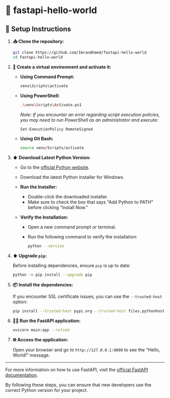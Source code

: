 # 🌟 fastapi-hello-world

## 🚀 Setup Instructions

1. **📥 Clone the repository:**

   ```bash
   git clone https://github.com/ImranAhmed/fastapi-hello-world
   cd fastapi-hello-world
   ```

2. **🔧 Create a virtual environment and activate it:**

   - **Using Command Prompt:**

     ```bash
     venv\Scripts\activate
     ```

   - **Using PowerShell:**

     ```bash
     .\venv\Scripts\Activate.ps1
     ```

     _Note: If you encounter an error regarding script execution policies, you may need to run PowerShell as an administrator and execute:_

     ```bash
     Set-ExecutionPolicy RemoteSigned
     ```

   - **Using Git Bash:**

     ```bash
     source venv/Scripts/activate
     ```

3. **⬆️ Download Latest Python Version:**

   - Go to the [official Python website](https://www.python.org/downloads/).
   - Download the latest Python installer for Windows.
   - **Run the Installer:**
     - Double-click the downloaded installer.
     - Make sure to check the box that says "Add Python to PATH" before clicking "Install Now."
   - **Verify the Installation:**

     - Open a new command prompt or terminal.
     - Run the following command to verify the installation:

       ```bash
       python --version
       ```

4. **⬆️ Upgrade `pip`:**

   Before installing dependencies, ensure `pip` is up to date:

   ```bash
   python -m pip install --upgrade pip
   ```

5. **📦 Install the dependencies:**

   If you encounter SSL certificate issues, you can use the `--trusted-host` option:

   ```bash
   pip install --trusted-host pypi.org --trusted-host files.pythonhosted.org -r requirements.txt
   ```

6. **🏃‍♂️ Run the FastAPI application:**

   ```bash
   uvicorn main:app --reload
   ```

7. **🌐 Access the application:**

   Open your browser and go to `http://127.0.0.1:8000` to see the "Hello, World!" message.

---

For more information on how to use FastAPI, visit the [official FastAPI documentation](https://fastapi.tiangolo.com/).

By following these steps, you can ensure that new developers use the correct Python version for your project.

